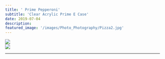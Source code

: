 ```yaml
---
title: ' Prime Pepperoni'
subtitle: 'Clear Acrylic Prime E Case'
date: 2019-07-04
description: 
featured_image: '/images/Photo_Photography/Pizza2.jpg'
---
```


<div class="gallery" data-columns="1">
    <img src="{{ site.baseurl }}/images/Photo_Photography/Pizza2.jpg">
</div>

<div class="gallery" data-columns="1">
    <img src="{{ site.baseurl }}/images/Photo_Photography/Pizza.jpg">
</div>

---

